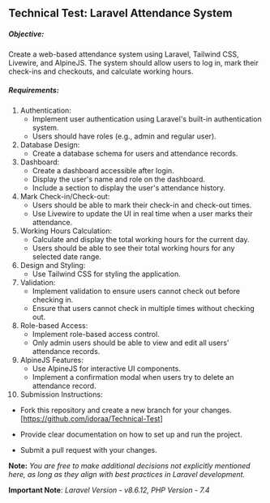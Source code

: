 ## Technical Test: Laravel Attendance System

##### Objective:

Create a web-based attendance system using Laravel, Tailwind CSS, Livewire, and AlpineJS. The system should allow users to log in, mark their check-ins and checkouts, and calculate working hours.

##### Requirements:

1. Authentication:
   - Implement user authentication using Laravel's built-in authentication system.
   - Users should have roles (e.g., admin and regular user).
2. Database Design:
   - Create a database schema for users and attendance records.
3. Dashboard:
   - Create a dashboard accessible after login.
   - Display the user's name and role on the dashboard.
   - Include a section to display the user's attendance history.
4. Mark Check-in/Check-out:
   - Users should be able to mark their check-in and check-out times.
   - Use Livewire to update the UI in real time when a user marks their attendance.
5. Working Hours Calculation:
   - Calculate and display the total working hours for the current day.
   - Users should be able to see their total working hours for any selected date range.
6. Design and Styling:
   - Use Tailwind CSS for styling the application.
7. Validation:
   - Implement validation to ensure users cannot check out before checking in.
   - Ensure that users cannot check in multiple times without checking out.
8. Role-based Access:
   - Implement role-based access control.
   - Only admin users should be able to view and edit all users' attendance records.
9. AlpineJS Features:
   - Use AlpineJS for interactive UI components.
   - Implement a confirmation modal when users try to delete an attendance record.
10. Submission Instructions:

   - Fork this repository and create a new branch for your changes. [https://github.com/idoraa/Technical-Test]

   - Provide clear documentation on how to set up and run the project.

   - Submit a pull request with your changes.


**Note:** *You are free to make additional decisions not explicitly mentioned here, as long as they align with best practices in Laravel development.*

**Important Note**: *Laravel Version - v8.6.12, PHP Version - 7.4*
